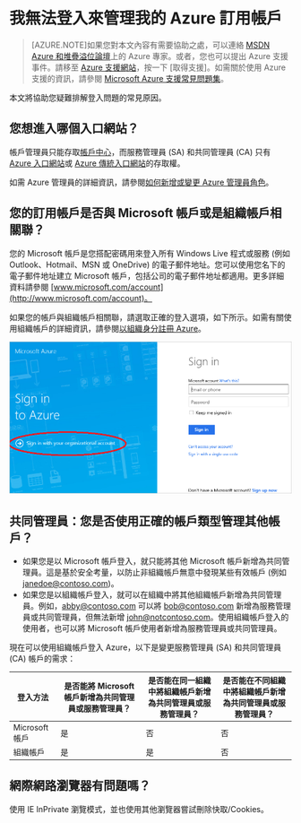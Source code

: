 <properties
	pageTitle="我無法登入來管理我的 Azure 訂用帳戶 | Microsoft Azure"
	description="說明疑難排解一些常見 Azure 訂用帳戶登入問題的資訊"
	services="billing"
	documentationCenter=""
	authors="genlin"
	manager="msmbaldwin"
	editor="na"
	tags="billing"
	/>

<tags
	ms.service="billing"
	ms.workload="na"
	ms.tgt_pltfrm="na"
	ms.devlang="na"
	ms.topic="article"
	ms.date="05/26/2016"
	ms.author="genli"/>

# 我無法登入來管理我的 Azure 訂用帳戶

> [AZURE.NOTE]如果您對本文內容有需要協助之處，可以連絡 [MSDN Azure 和堆疊溢位論壇](https://azure.microsoft.com/support/forums/)上的 Azure 專家。或者，您也可以提出 Azure 支援事件。請移至 [Azure 支援網站](http://go.microsoft.com/fwlink/?linkid=544831&clcid=0x409)，按一下 [取得支援]。如需關於使用 Azure 支援的資訊，請參閱 [Microsoft Azure 支援常見問題集](https://azure.microsoft.com/support/faq/)。

本文將協助您疑難排解登入問題的常見原因。

## 您想進入哪個入口網站？

帳戶管理員只能存取[帳戶中心](https://account.windowsazure.com/)，而服務管理員 (SA) 和共同管理員 (CA) 只有 [Azure 入口網站](https://portal.azure.com)或 [Azure 傳統入口網站](https://manage.windowsazure.com/)的存取權。

如需 Azure 管理員的詳細資訊，請參閱[如何新增或變更 Azure 管理員角色](billing-add-change-azure-subscription-administrator.md)。

## 您的訂用帳戶是否與 Microsoft 帳戶或是組織帳戶相關聯？

您的 Microsoft 帳戶是您搭配密碼用來登入所有 Windows Live 程式或服務 (例如 Outlook、Hotmail、MSN 或 OneDrive) 的電子郵件地址。您可以使用您名下的電子郵件地址建立 Microsoft 帳戶，包括公司的電子郵件地址都適用。更多詳細資料請參閱 [www.microsoft.com/account](http://www.microsoft.com/account)。

如果您的帳戶與組織帳戶相關聯，請選取正確的登入選項，如下所示。如需有關使用組織帳戶的詳細資訊，請參閱[以組織身分註冊 Azure](./active-directory/sign-up-organization.md)。

![登入頁面](./media/billing-cannot-login-subscription/signin.png)

## 共同管理員：您是否使用正確的帳戶類型管理其他帳戶？

- 如果您是以 Microsoft 帳戶登入，就只能將其他 Microsoft 帳戶新增為共同管理員。這是基於安全考量，以防止非組織帳戶無意中發現某些有效帳戶 (例如 janedoe@contoso.com)。
- 如果您是以組織帳戶登入，就可以在組織中將其他組織帳戶新增為共同管理員。例如，abby@contoso.com 可以將 bob@contoso.com 新增為服務管理員或共同管理員，但無法新增 john@notcontoso.com。使用組織帳戶登入的使用者，也可以將 Microsoft 帳戶使用者新增為服務管理員或共同管理員。

現在可以使用組織帳戶登入 Azure，以下是變更服務管理員 (SA) 和共同管理員 (CA) 帳戶的需求：

| 登入方法| 是否能將 Microsoft 帳戶新增為共同管理員或服務管理員？ |是否能在同一組織中將組織帳戶新增為共同管理員或服務管理員？ |是否能在不同組織中將組織帳戶新增為共同管理員或服務管理員？
| ------------- | ------------- |---------------|---------------|
|Microsoft 帳戶 |是|否|否|
|組織帳戶|是|是|否|

## 網際網路瀏覽器有問題嗎？

使用 IE InPrivate 瀏覽模式，並也使用其他瀏覽器嘗試刪除快取/Cookies。

<!---HONumber=AcomDC_0601_2016-->